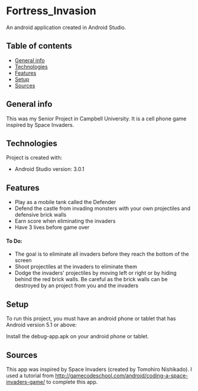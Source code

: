 # Fortress_Invasion 
An android application created in Android Studio.

## Table of contents
* [General info](#general-info)
* [Technologies](#technologies)
* [Features](#features)
* [Setup](#setup)
* [Sources](#sources)

## General info
This was my Senior Project in Campbell University. It is a cell phone game inspired by Space Invaders.

## Technologies
Project is created with:
* Android Studio version: 3.0.1

## Features
* Play as a mobile tank called the Defender
* Defend the castle from invading monsters with your own projectiles and defensive brick walls
* Earn score when eliminating the invaders
* Have 3 lives before game over
#### To Do:
* The goal is to eliminate all invaders before they reach the bottom of the screen
* Shoot projectiles at the invaders to eliminate them
* Dodge the invaders' projectiles by moving left or right or by hiding behind the red brick walls. Be careful as the brick walls can be destroyed by an project from you and the invaders

## Setup
To run this project, you must have an android phone or tablet that has Android version 5.1 or above:

Install the debug-app.apk on your android phone or tablet.

## Sources
This app was inspired by Space Invaders (created by Tomohiro Nishikado). I used a tutorial from http://gamecodeschool.com/android/coding-a-space-invaders-game/
to complete this app.
